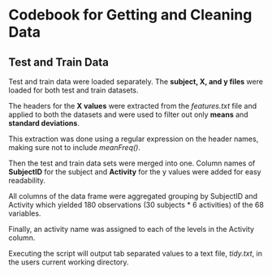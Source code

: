 # Codebook for Getting and Cleaning Data

## Test and Train Data
Test and train data were loaded separately. The **subject, X, and y files** were loaded for both test and train datasets. 

The headers for the **X values** were extracted from the *features.txt* file and applied to both the datasets and were used to filter out only **means** and **standard deviations**.

This extraction was done using a regular expression on the header names, making sure not to include *meanFreq()*.

Then the test and train data sets were merged into one. Column names of **SubjectID** for the subject and **Activity** for the y values were added for easy readability.

All columns of the data frame were aggregated grouping by SubjectID and Activity which yielded 180 observations (30 subjects * 6 activities) of the 68 variables.

Finally, an activity name was assigned to each of the levels in the Activity column.

Executing the script will output tab separated values to a text file, *tidy.txt*,  in the users current working directory.